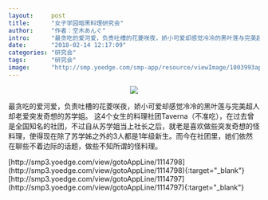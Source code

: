 ```yaml
---
layout:     post
title:      "女子学园暗黑料理研究会"
author:     "作者：空木あんぐ"
intro:      "最贪吃的爱河爱，负责吐槽的花菱咲夜，娇小可爱却感觉冷冷的黑叶莲与完美超人却老爱突发奇想的苏学姐。 这4个女生的料理社团Taverna（不准吃），在过去曾是全国知名的社团，不过自从苏学姐当上社长之后，就老是喜欢做些突发奇想的怪料理，使得现在除了苏学姊之外的3人都是1年级新生。而今在社团里，她们依然在聊些不着边际的话题，做些不知所谓的怪料理。"
date:       "2018-02-14 12:17:09"
categories: "研究会"
tags:       "研究会"
image:      "http://smp.yoedge.com/smp-app/resource/viewImage/1003993appline.png"
---
```

<div style="text-align: center">
<p><img src="http://smp.yoedge.com/smp-app/resource/viewImage/1003993appline.png"/></p>
</div>
<p class="post-meta">
<span>最贪吃的爱河爱，负责吐槽的花菱咲夜，娇小可爱却感觉冷冷的黑叶莲与完美超人却老爱突发奇想的苏学姐。 这4个女生的料理社团Taverna（不准吃），在过去曾是全国知名的社团，不过自从苏学姐当上社长之后，就老是喜欢做些突发奇想的怪料理，使得现在除了苏学姊之外的3人都是1年级新生。而今在社团里，她们依然在聊些不着边际的话题，做些不知所谓的怪料理。</span>
</p>
[http://smp3.yoedge.com/view/gotoAppLine/1114798](http://smp3.yoedge.com/view/gotoAppLine/1114798){:target="_blank"}
[http://smp3.yoedge.com/view/gotoAppLine/1114797](http://smp3.yoedge.com/view/gotoAppLine/1114797){:target="_blank"}


